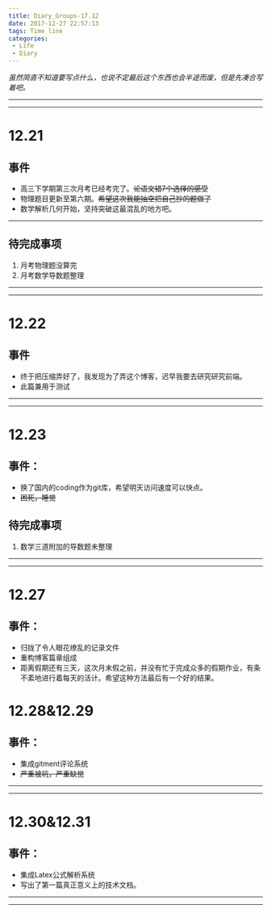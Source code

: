 ```yaml
---
title: Diary_Groups-17.12
date: 2017-12-27 22:57:13
tags: Time line
categories: 
 - Life
 - Diary
---
```

*虽然简直不知道要写点什么，也说不定最后这个东西也会半途而废，但是先凑合写着吧。*
- - - - 

- - - - --
# 12.21
## 事件
* 高三下学期第三次月考已经考完了。~~论语文错7个选择的感受~~
* 物理题目更新至第六期。~~希望这次我能抽空把自己抄的题做了~~
* 数学解析几何开始，坚持突破这最混乱的地方吧。
- - - - 
## 待完成事项
1.  月考物理题没算完
2. 月考数学导数题整理
- - - - --
- - - - --
# 12.22
## 事件
* 终于把压缩弄好了，我发现为了弄这个博客，迟早我要去研究研究前端。
* 此篇兼用于测试
- - - - --
- - - - --
# 12.23
## 事件：
* 换了国内的coding作为git库，希望明天访问速度可以快点。
* ~~困死，睡觉~~
## 待完成事项
1. 数学三道附加的导数题未整理
- - - - -
- - - - --
# 12.27
## 事件：
* 归拢了令人眼花缭乱的记录文件
* 重构博客篇章组成
* 距离假期还有三天，这次月末假之前，并没有忙于完成众多的假期作业，有条不紊地进行着每天的活计。希望这种方法最后有一个好的结果。
# 12.28&12.29
## 事件：
* 集成gitment评论系统
* ~~严重被坑，严重缺觉~~
- - - - -
- - - - --
# 12.30&12.31
## 事件：
* 集成Latex公式解析系统
* 写出了第一篇真正意义上的技术文档。
- - - - -
- - - - --